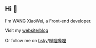 ## Hi 👋

I'm WANG XiaoWei, a Front-end developer.

Visit my [website/blog](https://www.whbbit.cn)

Or follow me on [bsky](https://bsky.app/profile/bitmc.bsky.social)/[哔哩哔哩](https://space.bilibili.com/104376935)

<!--
**Whbbit1999/Whbbit1999** is a ✨ _special_ ✨ repository because its `README.md` (this file) appears on your GitHub profile.

Here are some ideas to get you started:

- 🔭 I’m currently working on ...
- 🌱 I’m currently learning ...
- 👯 I’m looking to collaborate on ...
- 🤔 I’m looking for help with ...
- 💬 Ask me about ...
- 📫 How to reach me: ...
- 😄 Pronouns: ...
- ⚡ Fun fact: ...
-->
